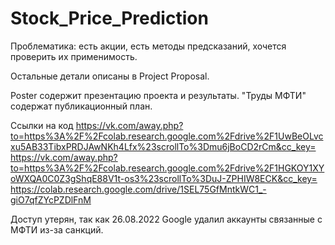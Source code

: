 # Stock_Price_Prediction

Проблематика: есть акции, есть методы предсказаний, хочется проверить их применимость.

Остальные детали описаны в Project Proposal.


Poster содержит презентацию проекта и результаты. "Труды МФТИ" содержат публикационный план.  


Ссылки на код https://vk.com/away.php?to=https%3A%2F%2Fcolab.research.google.com%2Fdrive%2F1UwBeOLvcxu5AB33TibxPRDJAwNKh4Lfx%23scrollTo%3Dmu6jBoCD2rCm&cc_key=
https://vk.com/away.php?to=https%3A%2F%2Fcolab.research.google.com%2Fdrive%2F1HGKOY1XYoWXQA0C0Z3gShqE88V1t-os3%23scrollTo%3DuJ-ZPHIW8ECK&cc_key=
https://colab.research.google.com/drive/1SEL75GfMntkWC1_-giO7qfZYcPZDlFnM

Доступ утерян, так как 26.08.2022 Google удалил аккаунты связанные с МФТИ из-за санкций.
